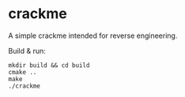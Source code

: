 # crackme
A simple crackme intended for reverse engineering.

Build & run:

```
mkdir build && cd build
cmake ..
make
./crackme
```
